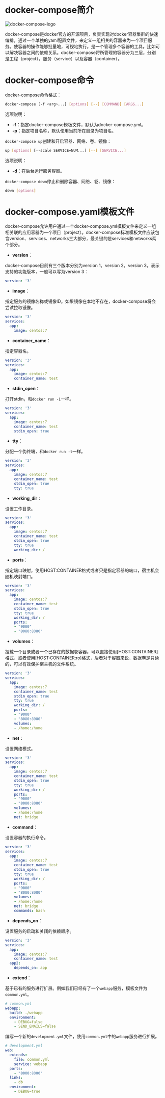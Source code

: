 # docker-compose简介

![docker-compose-logo](docker-compose-logo.jpg)

docker-compose是docker官方的开源项目，负责实现对docker容器集群的快速编排，通过一个单独的yaml配置文件，来定义一组相关的容器来为一个项目服务。使容器的操作能够批量地，可视地执行，是一个管理多个容器的工具，比如可以解决容器之间的依赖关系。docker-compose将所管理的容器分为三层，分别是工程（project），服务（service）以及容器（container）。

# docker-compose命令

docker-compose命令格式：

```sh
docker-compose [-f <arg>...] [options] [--] [COMMAND] [ARGS...]
```

选项说明：

- **-f**：指定docker-compose模板文件，默认为docker-compose.yml。
- **-p**：指定项目名称，默认使用当前所在目录为项目名。

`docker-compose up`创建和开启容器、网络、卷、镜像：

```sh
up [options] [--scale SERVICE=NUM...] [--] [SERVICE...]
```

选项说明：

- **-d**：在后台运行服务容器。

`docker-compose down`停止和删除容器、网络、卷、镜像：

```sh
down [options]
```

# docker-compose.yaml模板文件

docker-compose允许用户通过一个docker-compose.yml模板文件来定义一组相关联的应用容器为一个项目（project）。docker-compose标准模板文件应该包含version、services、networks三大部分，最关键的是services和networks两个部分。

- **version**：

docker-compose目前有三个版本分别为version 1，version 2，version 3，表示支持的功能版本，一般可以写为version 3：

```yaml
version: '3'
```

- **image**：

指定服务的镜像名称或镜像ID。如果镜像在本地不存在，docker-compose将会尝试拉取镜像。

```yaml
version: '3'
services: 
  app: 
    image: centos:7
```

- **container_name**：

指定容器名。

```yaml
version: '3'
services: 
  app: 
    image: centos:7
    container_name: test
```

- **stdin_open**：

打开stdin，和`docker run -i`一样。

```yaml
version: '3'
services: 
  app: 
    image: centos:7
    container_name: test
    stdin_open: true
```

- **tty**：

分配一个伪终端，和`docker run -t`一样。

```yaml
version: '3'
services: 
  app: 
    image: centos:7
    container_name: test
    stdin_open: true
    tty: true
```

- **working_dir**：

设置工作目录。

```yaml
version: '3'
services: 
  app: 
    image: centos:7
    container_name: test
    stdin_open: true
    tty: true
    working_dir: /
```

- **ports**：

指定端口映射，使用HOST:CONTAINER格式或者只是指定容器的端口，宿主机会随机映射端口。

```yaml
version: '3'
services: 
  app: 
    image: centos:7
    container_name: test
    stdin_open: true
    tty: true
    working_dir: /
    ports: 
    - "9000"
    - "8080:8080"
```

- **volumes**：

挂载一个目录或者一个已存在的数据卷容器，可以直接使用[HOST:CONTAINER]格式，或者使用[HOST:CONTAINER:ro]格式，后者对于容器来说，数据卷是只读的，可以有效保护宿主机的文件系统。

```yaml
version: '3'
services: 
  app: 
    image: centos:7
    container_name: test
    stdin_open: true
    tty: true
    working_dir: /
    ports: 
    - "9000"
    - "8080:8080"
    volumes: 
    - /home:/home
```

- **net**：

设置网络模式。

```yaml
version: '3'
services: 
  app: 
    image: centos:7
    container_name: test
    stdin_open: true
    tty: true
    working_dir: /
    ports: 
    - "9000"
    - "8080:8080"
    volumes: 
    - /home:/home
    net: bridge
```

- **command**：

设置容器的执行命令。

```yaml
version: '3'
services: 
  app: 
    image: centos:7
    container_name: test
    stdin_open: true
    tty: true
    working_dir: /
    ports: 
    - "9000"
    - "8080:8080"
    volumes: 
    - /home:/home
    net: bridge
    commands: bash
```

- **depends_on**：

设置服务的启动和关闭的依赖顺序。

```yaml
version: '3'
services: 
  app: 
    image: centos:7
    container_name: test
  app2: 
    depends_on: app
```

- **extend**：

基于已有的服务进行扩展。例如我们已经有了一个`webapp`服务，模板文件为`common.yml`。

```yaml
# common.yml
webapp: 
  build: ./webapp
  environment:
    - DEBUG=false
    - SEND_EMAILS=false
```

编写一个新的`development.yml`文件，使用`common.yml`中的`webapp`服务进行扩展。

```yaml
# development.yml
web: 
  extends: 
    file: common.yml
    service: webapp
  ports: 
    - "8000:8000"
  links: 
    - db
  environment: 
    - DEBUG=true
```
